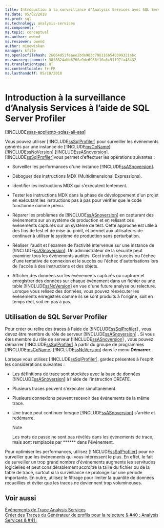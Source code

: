 ```yaml
---
title: Introduction à la surveillance d’Analysis Services avec SQL Server Profiler | Documents Microsoft
ms.date: 05/02/2018
ms.prod: sql
ms.technology: analysis-services
ms.component: ''
ms.topic: conceptual
ms.author: owend
ms.reviewer: owend
author: minewiskan
manager: kfile
ms.openlocfilehash: 26664d51feaee2bde983c798116b540399321abc
ms.sourcegitcommit: 38f8824abb6760a9dc6953f10a6c91f97fa48432
ms.translationtype: HT
ms.contentlocale: fr-FR
ms.lasthandoff: 05/10/2018
---
```

# <a name="introduction-to-monitoring-analysis-services-with-sql-server-profiler"></a>Introduction à la surveillance d’Analysis Services à l’aide de SQL Server Profiler
[!INCLUDE[ssas-appliesto-sqlas-all-aas](../../includes/ssas-appliesto-sqlas-all-aas.md)]

  Vous pouvez utiliser [!INCLUDE[ssSqlProfiler](../../includes/sssqlprofiler-md.md)] pour surveiller les événements générés par une instance de [!INCLUDE[msCoName](../../includes/msconame-md.md)] [!INCLUDE[ssNoVersion](../../includes/ssnoversion-md.md)] [!INCLUDE[ssASnoversion](../../includes/ssasnoversion-md.md)]. [!INCLUDE[ssSqlProfiler](../../includes/sssqlprofiler-md.md)]vous permet d'effectuer les opérations suivantes :  
  
-   Surveiller les performances d'une instance [!INCLUDE[ssASnoversion](../../includes/ssasnoversion-md.md)].  
  
-   Déboguer des instructions MDX (Multidimensional Expressions).  
  
-   Identifier les instructions MDX qui s'exécutent lentement.  
  
-   Tester les instructions MDX dans la phase de développement d'un projet en exécutant les instructions pas à pas pour vérifier que le code fonctionne comme prévu.  
  
-   Réparer les problèmes de [!INCLUDE[ssASnoversion](../../includes/ssasnoversion-md.md)] en capturant des événements sur un système de production et en relisant ces événements capturés sur un système de test. Cette approche est utile à des fins de test et de mise au point, et permet aux utilisateurs de continuer à utiliser le système de production sans perturbation.  
  
-   Réaliser l'audit et l'examen de l'activité intervenue sur une instance de [!INCLUDE[ssASnoversion](../../includes/ssasnoversion-md.md)]. Un administrateur de la sécurité peut examiner tous les événements audités. Ceci inclut le succès ou l'échec d'une tentative de connexion et le succès ou l'échec d'autorisations lors de l'accès à des instructions et des objets.  
  
-   Afficher des données sur les événements capturés ou capturer et enregistrer des données sur chaque événement dans un fichier ou une table [!INCLUDE[ssNoVersion](../../includes/ssnoversion-md.md)] en vue d'une future analyse ou relecture. Lorsque vous relisez des données, vous pouvez réexécuter les événements enregistrés comme ils se sont produits à l'origine, soit en temps réel, soit en pas à pas.  
  
## <a name="using-sql-server-profiler"></a>Utilisation de SQL Server Profiler  
 Pour créer ou relire des traces à l'aide de [!INCLUDE[ssSqlProfiler](../../includes/sssqlprofiler-md.md)] , vous devez être membre du rôle de serveur [!INCLUDE[ssASnoversion](../../includes/ssasnoversion-md.md)] . Si vous êtes membre du rôle de serveur [!INCLUDE[ssASnoversion](../../includes/ssasnoversion-md.md)] , vous pouvez démarrer [!INCLUDE[ssSqlProfiler](../../includes/sssqlprofiler-md.md)] à partir du groupe de programmes [!INCLUDE[msCoName](../../includes/msconame-md.md)] [!INCLUDE[ssNoVersion](../../includes/ssnoversion-md.md)] dans le menu **Démarrer** .  
  
 Lorsque vous utilisez [!INCLUDE[ssSqlProfiler](../../includes/sssqlprofiler-md.md)], gardez présentes à l'esprit les considérations suivantes :  
  
-   Les définitions de trace sont stockées avec la base de données [!INCLUDE[ssASnoversion](../../includes/ssasnoversion-md.md)] à l'aide de l'instruction CREATE.  
  
-   Plusieurs traces peuvent s'exécuter simultanément.  
  
-   Plusieurs connexions peuvent recevoir des événements de la même trace.  
  
-   Une trace peut continuer lorsque [!INCLUDE[ssASnoversion](../../includes/ssasnoversion-md.md)] s'arrête et redémarre.  
  
    > [!NOTE]  
    >  Les mots de passe ne sont pas révélés dans les événements de trace, mais sont remplacés par ****** dans l'événement.  
  
 Pour optimiser les performances, utilisez [!INCLUDE[ssSqlProfiler](../../includes/sssqlprofiler-md.md)] pour ne surveiller que les événements qui vous intéressent le plus. En effet, le fait de surveiller un trop grand nombre d'événements augmente les servitudes logicielles et peut considérablement accroître la taille du fichier ou de la table de trace, surtout si la surveillance se prolonge sur une période importante. En outre, utilisez le filtrage pour limiter la quantité de données recueillies et éviter que les traces ne deviennent trop volumineuses.  
  
## <a name="see-also"></a>Voir aussi  
 [Événements de Trace Analysis Services](../../analysis-services/trace-events/analysis-services-trace-events.md)   
 [Créer des Traces du Générateur de profils pour la relecture & #40 ; Analysis Services & #41 ;](../../analysis-services/instances/create-profiler-traces-for-replay-analysis-services.md)  
  
  
